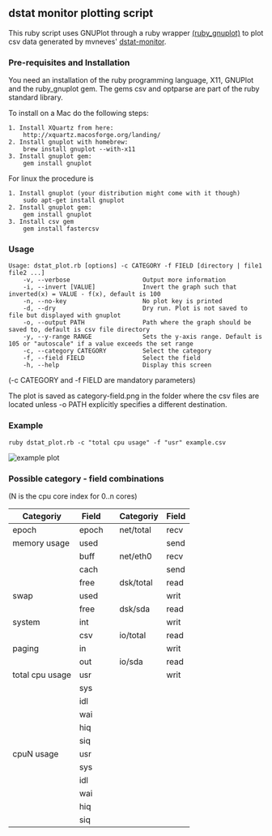 ## dstat monitor plotting script

This ruby script uses GNUPlot through a ruby wrapper [(ruby_gnuplot)](https://github.com/rdp/ruby_gnuplot/blob/master/README.textile) to plot csv data generated by mvneves' [dstat-monitor](https://github.com/mvneves/dstat-monitor).

### Pre-requisites and Installation

You need an installation of the ruby programming language, X11, GNUPlot and the ruby_gnuplot gem. The gems csv and optparse are part of the ruby standard library.

To install on a Mac do the following steps:
```
1. Install XQuartz from here:
    http://xquartz.macosforge.org/landing/
2. Install gnuplot with homebrew:
    brew install gnuplot --with-x11
3. Install gnuplot gem:
    gem install gnuplot
```

For linux the procedure is
```
1. Install gnuplot (your distribution might come with it though)
    sudo apt-get install gnuplot
2. Install gnuplot gem:
    gem install gnuplot
3. Install csv gem
    gem install fastercsv
```

### Usage

```
Usage: dstat_plot.rb [options] -c CATEGORY -f FIELD [directory | file1 file2 ...]
    -v, --verbose                    Output more information
    -i, --invert [VALUE]             Invert the graph such that inverted(x) = VALUE - f(x), default is 100
    -n, --no-key                     No plot key is printed
    -d, --dry                        Dry run. Plot is not saved to file but displayed with gnuplot
    -o, --output PATH                Path where the graph should be saved to, default is csv file directory
    -y, --y-range RANGE              Sets the y-axis range. Default is 105 or "autoscale" if a value exceeds the set range
    -c, --category CATEGORY          Select the category
    -f, --field FIELD                Select the field
    -h, --help                       Display this screen
```

(-c CATEGORY and -f FIELD are mandatory parameters)

The plot is saved as category-field.png in the folder where the csv files are located unless -o PATH explicitly specifies a different destination.

### Example

```
ruby dstat_plot.rb -c "total cpu usage" -f "usr" example.csv
```
![example plot](http://i.imgur.com/Gfo5rfH.png)

### Possible category - field combinations

(N is the cpu core index for 0..n cores)

Categoriy | Field |   | Categoriy | Field |
----------|-------|---| ----------|-------|
epoch     | epoch |   | net/total | recv
memory usage | used | |           | send
          | buff  |   | net/eth0  | recv
          | cach  |   |           | send
          | free  |   | dsk/total | read
swap      | used  |   |           | writ
          |free   |   | dsk/sda   | read
system    | int   |   |           | writ
          |csv    |   | io/total  | read
paging    | in    |   |           | writ
          |out    |   | io/sda    | read
total cpu usage   | usr | |       | writ
          | sys
          | idl
          | wai
          | hiq
          | siq
cpuN usage | usr
          | sys
          | idl
          | wai
          | hiq
          | siq
